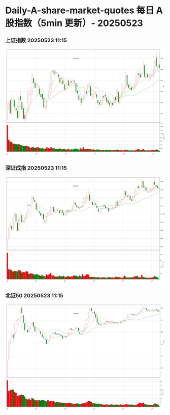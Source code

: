 
# Daily-A-share-market-quotes 每日 A 股指数（5min 更新）- 20250523

### 上证指数 20250523 11:15
![](./fig/2025/5/20250523-sh000001.png)

### 深证成指 20250523 11:15
![](./fig/2025/5/20250523-sz399001.png)

### 北证50 20250523 11:15
![](./fig/2025/5/20250523-bj899050.png)
